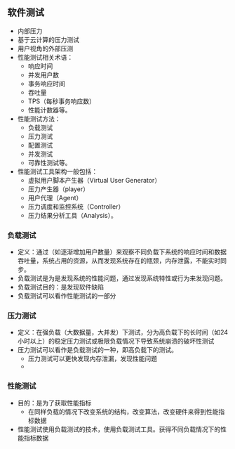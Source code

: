 ## 软件测试
 * 内部压力
 * 基于云计算的压力测试
 * 用户视角的外部压测
 * 性能测试相关术语：
   + 响应时间
   + 并发用户数
   + 事务响应时间
   + 吞吐量
   + TPS（每秒事务响应数）
   + 性能计数器等。
 * 性能测试方法：
   + 负载测试
   + 压力测试
   + 配置测试
   + 并发测试
   + 可靠性测试等。
 * 性能测试工具架构一般包括：
   + 虚拟用户脚本产生器（Virtual User Generator）
   + 压力产生器（player）
   + 用户代理（Agent）
   + 压力调度和监控系统（Controller）
   + 压力结果分析工具（Analysis）。



### 负载测试
 * 定义：通过（如逐渐增加用户数量）来观察不同负载下系统的响应时间和数据吞吐量，系统占用的资源，从而发现系统存在的瓶颈，内存泄露，不能实时同步。
 * 负载测试是为是发现系统的性能问题，通过发现系统特性或行为来发现问题。
 * 负载测试目的：是发现软件缺陷
 * 负载测试可以看作性能测试的一部分
 
### 压力测试
 * 定义：在强负载（大数据量，大并发）下测试，分为高负载下的长时间（如24小时以上）的稳定压力测试或极限负载情况下导致系统崩溃的破坏性测试
 * 压力测试可以看作是负载测试的一种，即高负载下的测试。
   + 压力测试可以更快发现内存泄漏，发现性能问题
   + 
   
### 性能测试
 * 目的：是为了获取性能指标
   + 在同样负载的情况下改变系统的结构，改变算法，改变硬件来得到性能指标数据  
 * 性能测试使用负载测试的技术，使用负载测试工具。获得不同负载情况下的性能指标数据
